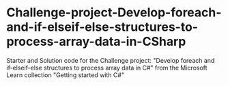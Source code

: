 # Challenge-project-Develop-foreach-and-if-elseif-else-structures-to-process-array-data-in-CSharp
Starter and Solution code for the Challenge project: "Develop foreach and if-elseif-else structures to process array data in C#" from the Microsoft Learn collection "Getting started with C#"
